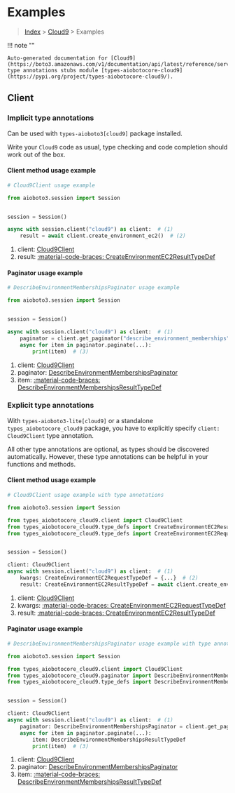 # Examples

> [Index](../README.md) > [Cloud9](./README.md) > Examples

!!! note ""

    Auto-generated documentation for [Cloud9](https://boto3.amazonaws.com/v1/documentation/api/latest/reference/services/cloud9.html#cloud9)
    type annotations stubs module [types-aiobotocore-cloud9](https://pypi.org/project/types-aiobotocore-cloud9/).

## Client

### Implicit type annotations

Can be used with `types-aioboto3[cloud9]` package installed.

Write your `Cloud9` code as usual,
type checking and code completion should work out of the box.



#### Client method usage example

```python
# Cloud9Client usage example

from aioboto3.session import Session


session = Session()

async with session.client("cloud9") as client:  # (1)
    result = await client.create_environment_ec2()  # (2)
```

1. client: [Cloud9Client](./client.md)
2. result: [:material-code-braces: CreateEnvironmentEC2ResultTypeDef](./type_defs.md#createenvironmentec2resulttypedef)



#### Paginator usage example

```python
# DescribeEnvironmentMembershipsPaginator usage example

from aioboto3.session import Session


session = Session()

async with session.client("cloud9") as client:  # (1)
    paginator = client.get_paginator("describe_environment_memberships")  # (2)
    async for item in paginator.paginate(...):
        print(item)  # (3)
```

1. client: [Cloud9Client](./client.md)
2. paginator: [DescribeEnvironmentMembershipsPaginator](./paginators.md#describeenvironmentmembershipspaginator)
3. item: [:material-code-braces: DescribeEnvironmentMembershipsResultTypeDef](./type_defs.md#describeenvironmentmembershipsresulttypedef)




### Explicit type annotations

With `types-aioboto3-lite[cloud9]`
or a standalone `types_aiobotocore_cloud9` package, you have to explicitly specify
`client: Cloud9Client` type annotation.

All other type annotations are optional, as types should be discovered automatically.
However, these type annotations can be helpful in your functions and methods.


#### Client method usage example

```python
# Cloud9Client usage example with type annotations

from aioboto3.session import Session

from types_aiobotocore_cloud9.client import Cloud9Client
from types_aiobotocore_cloud9.type_defs import CreateEnvironmentEC2ResultTypeDef
from types_aiobotocore_cloud9.type_defs import CreateEnvironmentEC2RequestTypeDef


session = Session()

client: Cloud9Client
async with session.client("cloud9") as client:  # (1)
    kwargs: CreateEnvironmentEC2RequestTypeDef = {...}  # (2)
    result: CreateEnvironmentEC2ResultTypeDef = await client.create_environment_ec2(**kwargs)  # (3)
```

1. client: [Cloud9Client](./client.md)
2. kwargs: [:material-code-braces: CreateEnvironmentEC2RequestTypeDef](./type_defs.md#createenvironmentec2requesttypedef)
3. result: [:material-code-braces: CreateEnvironmentEC2ResultTypeDef](./type_defs.md#createenvironmentec2resulttypedef)



#### Paginator usage example

```python
# DescribeEnvironmentMembershipsPaginator usage example with type annotations

from aioboto3.session import Session

from types_aiobotocore_cloud9.client import Cloud9Client
from types_aiobotocore_cloud9.paginator import DescribeEnvironmentMembershipsPaginator
from types_aiobotocore_cloud9.type_defs import DescribeEnvironmentMembershipsResultTypeDef


session = Session()

client: Cloud9Client
async with session.client("cloud9") as client:  # (1)
    paginator: DescribeEnvironmentMembershipsPaginator = client.get_paginator("describe_environment_memberships")  # (2)
    async for item in paginator.paginate(...):
        item: DescribeEnvironmentMembershipsResultTypeDef
        print(item)  # (3)
```

1. client: [Cloud9Client](./client.md)
2. paginator: [DescribeEnvironmentMembershipsPaginator](./paginators.md#describeenvironmentmembershipspaginator)
3. item: [:material-code-braces: DescribeEnvironmentMembershipsResultTypeDef](./type_defs.md#describeenvironmentmembershipsresulttypedef)




